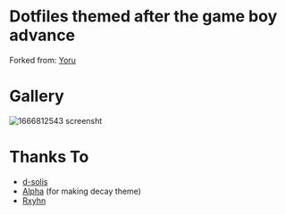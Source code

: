 # Dotfiles themed after the game boy advance

Forked from: [Yoru](https://github.com/rxyhn/yoru)

# Gallery 

![1666812543 screensht](https://user-images.githubusercontent.com/43517199/198123058-ff2de504-5fb5-4372-b845-c3ff24e36d8d.png)

# Thanks To

- [d-solis](https://github.com/d-solis)
- [Alpha](https://github.com/alphatechnolog) (for making decay theme)
- [Rxyhn](https://github.com/rxyhn)
